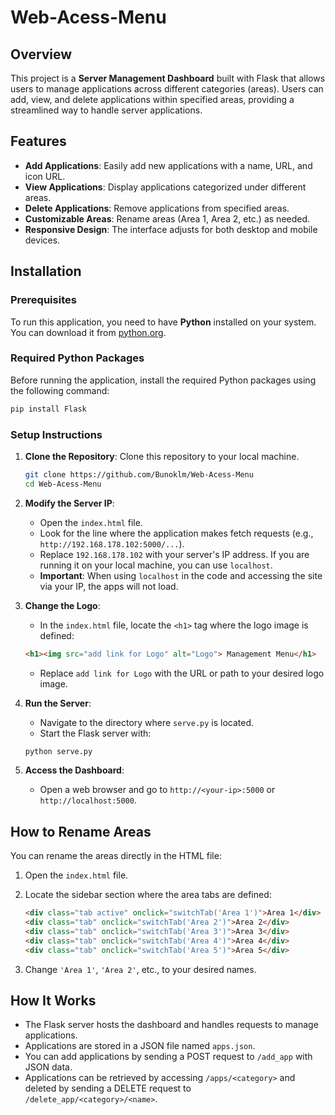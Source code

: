 # Web-Acess-Menu 

## Overview

This project is a **Server Management Dashboard** built with Flask that allows users to manage applications across different categories (areas). Users can add, view, and delete applications within specified areas, providing a streamlined way to handle server applications.

## Features

- **Add Applications**: Easily add new applications with a name, URL, and icon URL.
- **View Applications**: Display applications categorized under different areas.
- **Delete Applications**: Remove applications from specified areas.
- **Customizable Areas**: Rename areas (Area 1, Area 2, etc.) as needed.
- **Responsive Design**: The interface adjusts for both desktop and mobile devices.

## Installation

### Prerequisites

To run this application, you need to have **Python** installed on your system. You can download it from [python.org](https://www.python.org/downloads/).

### Required Python Packages

Before running the application, install the required Python packages using the following command:

```bash
pip install Flask
```

### Setup Instructions

1. **Clone the Repository**: Clone this repository to your local machine.

   ```bash
   git clone https://github.com/Bunoklm/Web-Acess-Menu
   cd Web-Acess-Menu
   ```

2. **Modify the Server IP**:
   - Open the `index.html` file.
   - Look for the line where the application makes fetch requests (e.g., `http://192.168.178.102:5000/...`).
   - Replace `192.168.178.102` with your server's IP address. If you are running it on your local machine, you can use `localhost`.
   - **Important**: When using `localhost` in the code and accessing the site via your IP, the apps will not load.

3. **Change the Logo**:
   - In the `index.html` file, locate the `<h1>` tag where the logo image is defined:

   ```html
   <h1><img src="add link for Logo" alt="Logo"> Management Menu</h1>
   ```

   - Replace `add link for Logo` with the URL or path to your desired logo image.

4. **Run the Server**:
   - Navigate to the directory where `serve.py` is located.
   - Start the Flask server with:

   ```bash
   python serve.py
   ```

5. **Access the Dashboard**:
   - Open a web browser and go to `http://<your-ip>:5000` or `http://localhost:5000`.

## How to Rename Areas

You can rename the areas directly in the HTML file:

1. Open the `index.html` file.
2. Locate the sidebar section where the area tabs are defined:

   ```html
   <div class="tab active" onclick="switchTab('Area 1')">Area 1</div>
   <div class="tab" onclick="switchTab('Area 2')">Area 2</div>
   <div class="tab" onclick="switchTab('Area 3')">Area 3</div>
   <div class="tab" onclick="switchTab('Area 4')">Area 4</div>
   <div class="tab" onclick="switchTab('Area 5')">Area 5</div>
   ```

3. Change `'Area 1'`, `'Area 2'`, etc., to your desired names.

## How It Works

- The Flask server hosts the dashboard and handles requests to manage applications.
- Applications are stored in a JSON file named `apps.json`.
- You can add applications by sending a POST request to `/add_app` with JSON data.
- Applications can be retrieved by accessing `/apps/<category>` and deleted by sending a DELETE request to `/delete_app/<category>/<name>`.
